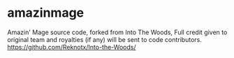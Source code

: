 # amazinmage
Amazin' Mage source code, forked from Into The Woods, Full credit given to original team and royalties (if any) will be sent to code contributors.
https://github.com/Reknotx/Into-the-Woods/
